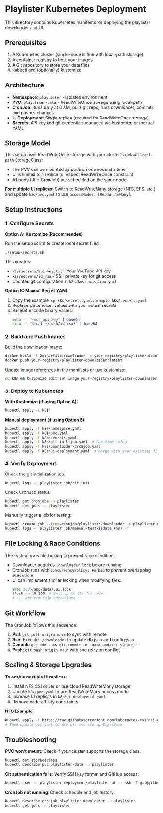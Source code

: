 # Playlister Kubernetes Deployment

This directory contains Kubernetes manifests for deploying the playlister downloader and UI.

## Prerequisites

1. A Kubernetes cluster (single-node is fine with local-path storage)
2. A container registry to host your images
3. A Git repository to store your data files
4. kubectl and (optionally) kustomize

## Architecture

- **Namespace**: `playlister` - isolated environment
- **PVC**: `playlister-data` - ReadWriteOnce storage using local-path
- **CronJob**: Runs daily at 6 AM, pulls git repo, runs downloader, commits and pushes changes
- **UI Deployment**: Single replica (required for ReadWriteOnce storage)
- **Secrets**: API key and git credentials managed via Kustomize or manual YAML

## Storage Model

This setup uses ReadWriteOnce storage with your cluster's default `local-path` StorageClass:
- The PVC can be mounted by pods on one node at a time
- UI is limited to 1 replica to respect ReadWriteOnce constraint
- All pods (UI + CronJob) are scheduled on the same node

**For multiple UI replicas**: Switch to ReadWriteMany storage (NFS, EFS, etc.) and update `k8s/pvc.yaml` to use `accessModes: [ReadWriteMany]`.

## Setup Instructions

### 1. Configure Secrets

**Option A: Kustomize (Recommended)**

Run the setup script to create local secret files:
```bash
./setup-secrets.sh
```

This creates:
- `k8s/secrets/api-key.txt` - Your YouTube API key
- `k8s/secrets/id_rsa` - SSH private key for git access
- Updates git configuration in `k8s/kustomization.yaml`

**Option B: Manual Secret YAML**

1. Copy the example: `cp k8s/secrets.yaml.example k8s/secrets.yaml`
2. Replace placeholder values with your actual secrets
3. Base64 encode binary values:
   ```bash
   echo -n "your_api_key" | base64
   echo -n "$(cat ~/.ssh/id_rsa)" | base64
   ```

### 2. Build and Push Images

Build the downloader image:
```bash
docker build -f Dockerfile.downloader -t your-registry/playlister-downloader:latest .
docker push your-registry/playlister-downloader:latest
```

Update image references in the manifests or use kustomize:
```bash
cd k8s && kustomize edit set image your-registry/playlister-downloader:latest
```

### 3. Deploy to Kubernetes

**With Kustomize (if using Option A):**
```bash
kubectl apply -k k8s/
```

**Manual deployment (if using Option B):**
```bash
kubectl apply -f k8s/namespace.yaml
kubectl apply -f k8s/pvc.yaml
kubectl apply -f k8s/secrets.yaml
kubectl apply -f k8s/git-init-job.yaml  # One-time setup
kubectl apply -f k8s/downloader-cronjob.yaml
kubectl apply -f k8s/ui-deployment.yaml  # Merge with your existing UI
```

### 4. Verify Deployment

Check the git initialization job:
```bash
kubectl logs -n playlister job/git-init
```

Check CronJob status:
```bash
kubectl get cronjobs -n playlister
kubectl get jobs -n playlister
```

Manually trigger a job for testing:
```bash
kubectl create job --from=cronjob/playlister-downloader -n playlister manual-test-$(date +%s)
kubectl logs -n playlister job/manual-test-$(date +%s) -f
```

## File Locking & Race Conditions

The system uses file locking to prevent race conditions:
- Downloader acquires `.downloader.lock` before running
- CronJob runs with `concurrencyPolicy: Forbid` to prevent overlapping executions
- UI can implement similar locking when modifying files:
  ```bash
  exec 200>/app/data/.ui.lock
  flock -w 10 200  # Wait up to 10s for lock
  # ... perform file operations
  ```

## Git Workflow

The CronJob follows this sequence:
1. **Pull**: `git pull origin main` to sync with remote
2. **Run**: Execute `./downloader` to update db.json and config.json
3. **Commit**: `git add . && git commit -m "Data update: $(date)"`
4. **Push**: `git push origin main` with one retry on conflict

## Scaling & Storage Upgrades

**To enable multiple UI replicas:**
1. Install NFS CSI driver or use cloud ReadWriteMany storage
2. Update `k8s/pvc.yaml` to use ReadWriteMany access mode
3. Increase UI replicas in `k8s/ui-deployment.yaml`
4. Remove node affinity constraints

**NFS Example:**
```bash
kubectl apply -f https://raw.githubusercontent.com/kubernetes-csi/csi-driver-nfs/master/deploy/install-driver.yaml
# Then update pvc.yaml to use nfs-csi storageClassName
```

## Troubleshooting

**PVC won't mount**: Check if your cluster supports the storage class:
```bash
kubectl get storageclass
kubectl describe pvc playlister-data -n playlister
```

**Git authentication fails**: Verify SSH key format and GitHub access:
```bash
kubectl exec -n playlister deployment/playlister-ui -- ssh -T git@github.com
```

**CronJob not running**: Check schedule and job history:
```bash
kubectl describe cronjob playlister-downloader -n playlister
kubectl get jobs -n playlister
```